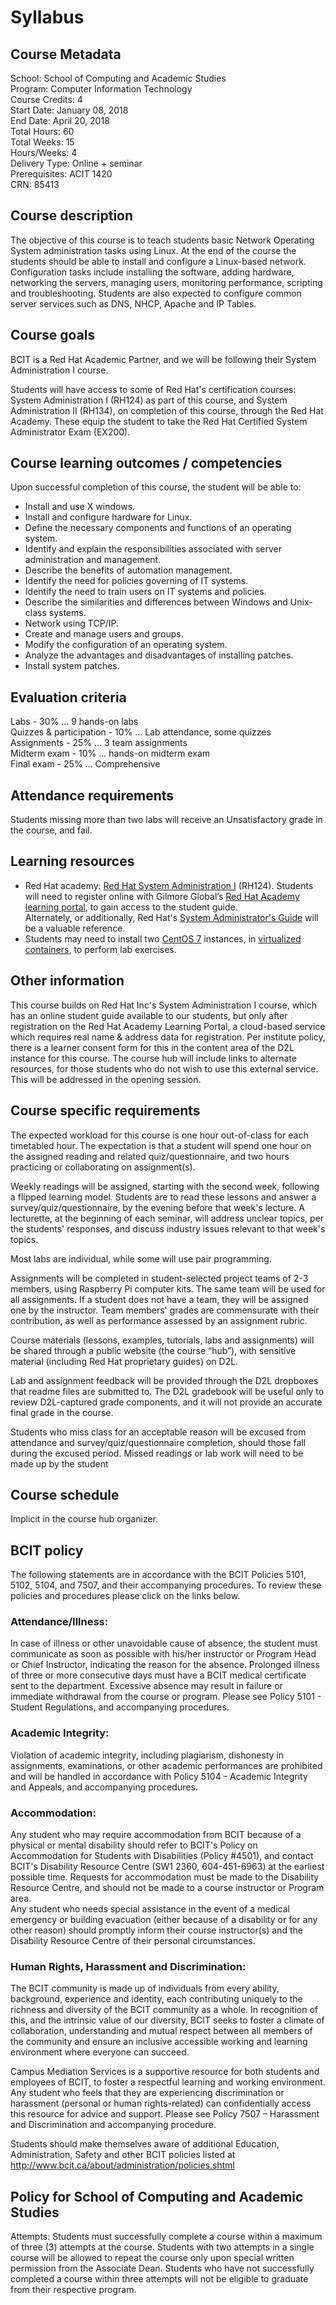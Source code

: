 # Syllabus

## Course Metadata
School: School of Computing and Academic Studies  
Program: Computer Information Technology  
Course Credits: 4  
Start Date: January 08, 2018  
End Date: April 20, 2018  
Total Hours: 60  
Total Weeks: 15  
Hours/Weeks: 4  
Delivery Type: Online + seminar  
Prerequisites: ACIT 1420  
CRN: 85413  

## Course description
The objective of this course is to teach students basic Network Operating System administration tasks using
Linux. At the end of the course the students should be able to install and configure a Linux-based network.
Configuration tasks include installing the software, adding hardware, networking the servers, managing users,
monitoring performance, scripting and troubleshooting. Students are also expected to configure common server
services such as DNS, NHCP, Apache and IP Tables.


## Course goals
BCIT is a Red Hat Academic Partner, and we will be following their System Administration I course.

Students will have access to some of Red Hat's certification courses: System Administration I (RH124) as part of
this course, and System Administration II (RH134), on completion of this course, through the Red Hat Academy.
These equip the student to take the Red Hat Certified System Administrator Exam (EX200).


## Course learning outcomes / competencies
Upon successful completion of this course, the student will be able to:  
- Install and use X windows.
- Install and configure hardware for Linux.
- Define the necessary components and functions of an operating system.
- Identify and explain the responsibilities associated with server administration and management.
- Describe the benefits of automation management.
- Identify the need for policies governing of IT systems.
- Identify the need to train users on IT systems and policies.
- Describe the similarities and differences between Windows and Unix-class systems.
- Network using TCP/IP.
- Create and manage users and groups.
- Modify the configuration of an operating system.
- Analyze the advantages and disadvantages of installing patches.
- Install system patches.
 

## Evaluation criteria
Labs - 30% ... 9 hands-on labs  
Quizzes & participation - 10% ... Lab attendance, some quizzes  
Assignments - 25% ... 3 team assignments  
Midterm exam - 10% ... hands-on midterm exam  
Final exam - 25% ... Comprehensive

## Attendance requirements
Students missing more than two labs will receive an Unsatisfactory grade in the course, and fail.

## Learning resources
- Red Hat academy: [Red Hat System Administration I](https://www.redhat.com/en/services/training/rh124-red-hat-system-administration-i
) (RH124). Students will need to register online with
Gilmore Global’s [Red Hat Academy learning portal](https://rhlearn.gilmore.ca), to gain access to the student guide.  
Alternately, or additionally, Red Hat's [System Administrator's Guide](https://access.redhat.com/documentation/en-US/Red_Hat_Enterprise_Linux/7/html/System_Administrators_Guide/index.html) will be a valuable reference.
- Students may need to install two [CentOS 7](https://centos.org) instances, in [virtualized containers](virtualbox.org), to perform lab exercises.

## Other information
This course builds on Red Hat Inc's System Administration I course, which has an online student guide available
to our students, but only after registration on the Red Hat Academy Learning Portal, a cloud-based service
which requires real name & address data for registration. Per institute policy, there is a learner consent form for
this in the content area of the D2L instance for this course. The course hub will include links to alternate
resources, for those students who do not wish to use this external service. This will be addressed in the opening
session.

## Course specific requirements

The expected workload for this course is one hour out-of-class for each timetabled hour.
The expectation is that a student will spend one hour on the assigned reading and
related quiz/questionnaire, and two hours practicing or collaborating on assignment(s).

Weekly readings will be assigned, starting with the second week, following a
flipped learning model. Students are to read these lessons and answer a
survey/quiz/questionnaire, by the evening before that week's lecture.
A lecturette, at the beginning of each seminar, will address unclear topics, per the students' responses,
and discuss industry issues relevant to that week's topics.

Most labs are individual, while some will use pair programming.

Assignments will be completed in student-selected project teams of 2-3 members, using Raspberry Pi computer
kits.
The same team will be used for all assignments. If a student does not have a team,
they will be assigned one by the instructor.
Team members' grades are commensurate with their contribution, as well as
performance assessed by an assignment rubric.

Course materials (lessons, examples, tutorials, labs and assignments) will be
shared through a public website (the course “hub”), with sensitive material (including Red Hat proprietary
guides) on D2L.

Lab and assignment feedback will be provided through the D2L dropboxes that
readme files are submitted to. The D2L gradebook will be useful only to review
D2L-captured grade components, and it will not provide an accurate final grade in the course.

Students who miss class for an acceptable reason will be excused from attendance
and survey/quiz/questionnaire completion, should those fall during the excused
period. Missed readings or lab work will need to be made up by the student

## Course schedule

Implicit in the course hub organizer.

## BCIT policy
The following statements are in accordance with the BCIT Policies 5101, 5102, 5104, and 7507, and their accompanying procedures. To review these policies and procedures please click on the links below.
### Attendance/Illness:
In case of illness or other unavoidable cause of absence, the student must communicate as soon as possible with his/her instructor or Program Head or Chief Instructor, indicating the reason for the absence. Prolonged illness of three or more consecutive days must have a BCIT medical certificate sent to the department. Excessive absence may result in failure or immediate withdrawal from the course or program. Please see Policy 5101 - Student Regulations, and accompanying
procedures.
### Academic Integrity:
Violation of academic integrity, including plagiarism, dishonesty in assignments, examinations, or other academic performances are prohibited and will be handled in accordance with Policy 5104 - Academic Integrity and Appeals, and accompanying procedures.
### Accommodation:
Any student who may require accommodation from BCIT because of a physical or mental disability should refer to BCIT's Policy on Accommodation for Students with Disabilities (Policy #4501), and contact BCIT's Disability Resource Centre (SW1 2360, 604-451-6963) at the earliest possible time. Requests for accommodation must be made to the Disability Resource Centre, and should not be made to a course instructor or Program area.  
Any student who needs special assistance in the event of a medical emergency or building evacuation (either because of a disability or for any other reason) should promptly inform their course instructor(s) and the Disability Resource Centre of their personal circumstances.
### Human Rights, Harassment and Discrimination:
The BCIT community is made up of individuals from every ability, background, experience and identity, each contributing uniquely to the richness and diversity of the BCIT community as a whole. In recognition of this, and the intrinsic value of our diversity, BCIT seeks to foster a climate of collaboration, understanding and mutual respect between all members of the community and ensure an inclusive accessible working and learning environment where everyone can succeed.

Campus Mediation Services is a supportive resource for both students and employees of BCIT, to foster a respectful learning and working environment. Any student who feels that they are experiencing discrimination or harassment (personal or human rights-related) can confidentially access this resource for advice and support. Please see Policy 7507 – Harassment and Discrimination and accompanying procedure.

Students should make themselves aware of additional Education, Administration, Safety and other BCIT policies listed at http://www.bcit.ca/about/administration/policies.shtml 

## Policy for School of Computing and Academic Studies
Attempts: Students must successfully complete a course within a maximum of three (3) attempts at
the course. Students with two attempts in a single course will be allowed to repeat the course only
upon special written permission from the Associate Dean. Students who have not successfully
completed a course within three attempts will not be eligible to graduate from their respective
program.

